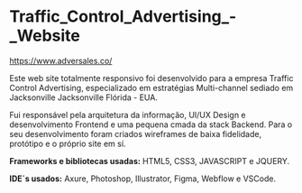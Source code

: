 # Traffic_Control_Advertising_-_Website
https://www.adversales.co/

Este web site totalmente responsivo foi desenvolvido para a empresa Traffic Control Advertising, especializado em estratégias Multi-channel sediado em Jacksonville Jacksonville Flórida - EUA.

Fui responsável pela arquitetura da informação, UI/UX Design e desenvolvimento Frontend e uma pequena cmada da stack Backend.
Para o seu desenvolvimento foram criados wireframes de baixa fidelidade, protótipo e o próprio site em sí.

**Frameworks e bibliotecas usadas:**
  HTML5, CSS3, JAVASCRIPT e JQUERY.
  
**IDE´s usados:**
  Axure, Photoshop, Illustrator, Figma, Webflow e VSCode.
